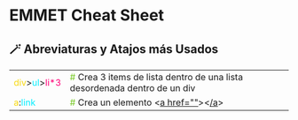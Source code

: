 # EMMET Cheat Sheet

<table>
    <h2>🪄 Abreviaturas y Atajos más Usados</h2>
  <tr>
    <td><span style="color: #f8d910ff">div</span>><span style="color: #00eeffff">ul</span>><span style="color: #FF0077">li*3</span>
    </td>
    <td><span style="color: #79c928ff">#</span> Crea 3 items de lista dentro de una lista desordenada dentro de un div</td>
  </tr>
  <tr>
    <td><span style="color: #f8d910ff">a</span>:<span style="color: #00eeffff">link</span></td>
    <td><span style="color: #79c928ff">#</span> Crea un elemento <<a href="">a href=""</a>><<a href="">/a</a>> </td>
  </tr>
</table>